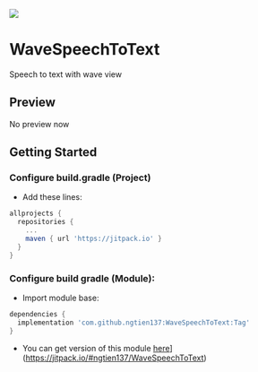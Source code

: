 [![](https://jitpack.io/v/ngtien137/WaveSpeechToText.svg)](https://jitpack.io/#ngtien137/WaveSpeechToText)
# WaveSpeechToText
Speech to text with wave view
## Preview 
No preview now
## Getting Started
### Configure build.gradle (Project)
* Add these lines:
```gradle
allprojects {
  repositories {
    ...
    maven { url 'https://jitpack.io' }
  }
}
```
### Configure build gradle (Module):
* Import module base:
```gradle
dependencies {
  implementation 'com.github.ngtien137:WaveSpeechToText:Tag'
}
```
* You can get version of this module [here](https://jitpack.io/v/ngtien137/WaveSpeechToText.svg)](https://jitpack.io/#ngtien137/WaveSpeechToText)
